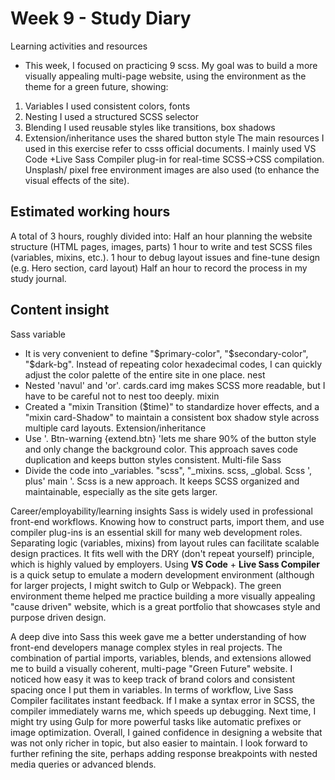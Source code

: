 # Week 9 - Study Diary

Learning activities and resources
- This week, I focused on practicing 9 scss. My goal was to build a more visually appealing multi-page website, using the environment as the theme for a green future, showing:
1. Variables I used consistent colors, fonts
2. Nesting I used a structured SCSS selector
3. Blending I used reusable styles like transitions, box shadows
4. Extension/inheritance uses the shared button style
The main resources I used in this exercise refer to csss official documents. I mainly used VS Code +Live Sass Compiler plug-in for real-time SCSS→CSS compilation.
Unsplash/ pixel free environment images are also used (to enhance the visual effects of the site).

## Estimated working hours
A total of 3 hours, roughly divided into:
Half an hour planning the website structure (HTML pages, images, parts)
1 hour to write and test SCSS files (variables, mixins, etc.).
1 hour to debug layout issues and fine-tune design (e.g. Hero section, card layout)
Half an hour to record the process in my study journal.

## Content insight
Sass variable
- It is very convenient to define "$primary-color", "$secondary-color", "$dark-bg". Instead of repeating color hexadecimal codes, I can quickly adjust the color palette of the entire site in one place.
nest
- Nested 'navul' and 'or'. cards.card img makes SCSS more readable, but I have to be careful not to nest too deeply.
mixin
- Created a "mixin Transition ($time)" to standardize hover effects, and a "mixin card-Shadow" to maintain a consistent box shadow style across multiple card layouts.
Extension/inheritance
- Use '. Btn-warning {extend.btn} 'lets me share 90% of the button style and only change the background color. This approach saves code duplication and keeps button styles consistent.
Multi-file Sass
- Divide the code into _variables. "scss", "_mixins. scss, _global. Scss ', plus' main '. Scss is a new approach. It keeps SCSS organized and maintainable, especially as the site gets larger.

Career/employability/learning insights
Sass is widely used in professional front-end workflows. Knowing how to construct parts, import them, and use compiler plug-ins is an essential skill for many web development roles.
Separating logic (variables, mixins) from layout rules can facilitate scalable design practices. It fits well with the DRY (don't repeat yourself) principle, which is highly valued by employers.
Using **VS Code** + **Live Sass Compiler** is a quick setup to emulate a modern development environment (although for larger projects, I might switch to Gulp or Webpack).
The green environment theme helped me practice building a more visually appealing "cause driven" website, which is a great portfolio that showcases style and purpose driven design.


A deep dive into Sass this week gave me a better understanding of how front-end developers manage complex styles in real projects. The combination of partial imports, variables, blends, and extensions allowed me to build a visually coherent, multi-page "Green Future" website. I noticed how easy it was to keep track of brand colors and consistent spacing once I put them in variables.
In terms of workflow, Live Sass Compiler facilitates instant feedback. If I make a syntax error in SCSS, the compiler immediately warns me, which speeds up debugging. Next time, I might try using Gulp for more powerful tasks like automatic prefixes or image optimization. Overall, I gained confidence in designing a website that was not only richer in topic, but also easier to maintain. I look forward to further refining the site, perhaps adding response breakpoints with nested media queries or advanced blends.
